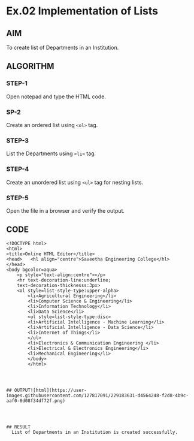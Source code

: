 # Ex.02 Implementation of Lists
## AIM
  To create list of Departments in an Institution.

## ALGORITHM
### STEP-1
  Open notepad and type the HTML code.

### SP-2
  Create an ordered list using ```<ol>``` tag.

### STEP-3
  List the Departments using ```<li>``` tag.

### STEP-4
  Create an unordered list using ```<ul>``` tag for nesting lists.

### STEP-5
  Open the file in a browser and verify the output.
  
## CODE
```       
<!DOCTYPE html>
<html>
<title>Online HTML Editor</title>
<head>   <hl align="centre">Saveetha Engineering College</hl>
</head>
<body bgcolor=aqua> 
    <p style="text-align:centre"></p>
    <hr text-decoration-line:underline;
    text-decoration-thicknesss:3px>
    <ol style=list-style-type:upper-alpha>
        <li>Agricultural Engineering</li>
        <li>Computer Science & Engineering</li>
        <li>Information Technology</li>
        <li>Data Science</li>
        <ul style=list-style-type:disc>
        <li>Artificial Intelligence - Machine Learning</li>
        <li>Artificial Intelligence - Data Science</li>
        <li>Internet of Things</li>
        </ul>
        <li>Electronics & Communication Engineering </li>
        <li>Electrical & Electronics Engineering</li>
        <li>Mechanical Engineering</li>
        </body>
        </html>
        
        
        

## OUTPUT![html](https://user-images.githubusercontent.com/127817091/229183631-d4564248-f2d8-4b9c-aaf0-8d08f34df72f.png)




## RESULT
  List of Departments in an Institution is created successfully.

